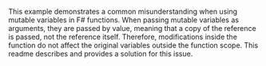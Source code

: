 This example demonstrates a common misunderstanding when using mutable variables in F# functions.  When passing mutable variables as arguments, they are passed by value, meaning that a copy of the reference is passed, not the reference itself.  Therefore, modifications inside the function do not affect the original variables outside the function scope. This readme describes and provides a solution for this issue.